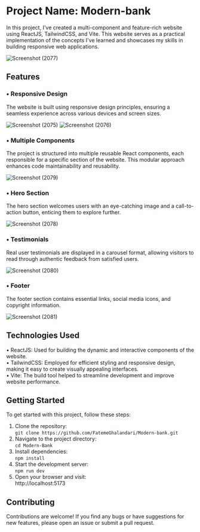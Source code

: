# Project Name: Modern-bank 
In this project, I've created a multi-component and feature-rich website using ReactJS, TailwindCSS, and Vite. This website serves as a practical implementation of the concepts I've learned and showcases my skills in building responsive web applications.  

![Screenshot (2077)](https://github.com/FatemeGhalandari/Modern-bank/assets/121693146/b74f437f-0eca-4fd5-9029-5309c0b32b4e)

## Features
### • Responsive Design
The website is built using responsive design principles, ensuring a seamless experience across various devices and screen sizes.  

![Screenshot (2075)](https://github.com/FatemeGhalandari/Modern-bank/assets/121693146/ddca9b69-fcca-420b-946d-868fbefc331a)
![Screenshot (2076)](https://github.com/FatemeGhalandari/Modern-bank/assets/121693146/9298ff6c-3407-4e34-9d88-0cd05fe7c53f)

### • Multiple Components 
The project is structured into multiple reusable React components, each responsible for a specific section of the website. This modular approach enhances code maintainability and reusability.  

![Screenshot (2079)](https://github.com/FatemeGhalandari/Modern-bank/assets/121693146/417fdf77-f05b-4cfd-8ad4-c71b832e4fc6)
### • Hero Section
The hero section welcomes users with an eye-catching image and a call-to-action button, enticing them to explore further.  

![Screenshot (2078)](https://github.com/FatemeGhalandari/Modern-bank/assets/121693146/a053d5da-9eed-4c48-a40f-052156f0ed21)
### • Testimonials
Real user testimonials are displayed in a carousel format, allowing visitors to read through authentic feedback from satisfied users.  

![Screenshot (2080)](https://github.com/FatemeGhalandari/Modern-bank/assets/121693146/907b76d3-4e3e-44d6-962b-72f6f0b9c53d)

### • Footer
The footer section contains essential links, social media icons, and copyright information.

![Screenshot (2081)](https://github.com/FatemeGhalandari/Modern-bank/assets/121693146/5414b6d0-3520-4fb1-bc9c-484126cedf22)

## Technologies Used
• ReactJS: Used for building the dynamic and interactive components of the website.  
• TailwindCSS: Employed for efficient styling and responsive design, making it easy to create visually appealing interfaces.  
• Vite: The build tool helped to streamline development and improve website performance.
## Getting Started
To get started with this project, follow these steps:
1. Clone the repository:  
`git clone https://github.com/FatemeGhalandari/Modern-bank.git `  
2. Navigate to the project directory:  
`cd Modern-Bank`  
3. Install dependencies:  
`npm install`  
4. Start the development server:  
`npm run dev`  
5. Open your browser and visit:  
http://localhost:5173
## Contributing
Contributions are welcome! If you find any bugs or have suggestions for new features, please open an issue or submit a pull request.
